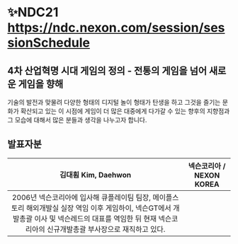 # ✨NDC21 https://ndc.nexon.com/session/sessionSchedule

## 4차 산업혁명 시대 게임의 정의 - 전통의 게임을 넘어 새로운 게임을 향해

기술의 발전과 맞물려 다양한 형태의 디지털 놀이 형태가 탄생을 하고 그것을 즐기는 문화가 확산되고 있는 이 시점에
게임이 더 많은 대중에게 다가갈 수 있는 향후의 지향점과 그 모습에 대해서 많은 분들과 생각을 나누고자 합니다.

## 발표자분

|김대훤 Kim, Daehwon|넥슨코리아 / NEXON KOREA|
|:-:|:-:|
|2006년 넥슨코리아에 입사해 큐플레이팀 팀장, 메이플스토리 해외개발실 실장 역임 이후 게임하이, 넥슨GT에서 개발총괄 이사 및 넥슨레드의 대표를 역임한 뒤 현재 넥슨코리아의 신규개발총괄 부사장으로 재직하고 있다.|
